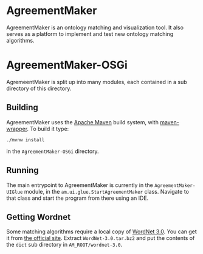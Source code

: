 # AgreementMaker

AgreementMaker is an ontology matching and visualization tool.
It also serves as a platform to implement and test new ontology 
matching algorithms.

# AgreementMaker-OSGi

AgremeentMaker is split up into many modules, each contained in a sub directory of this directory.

## Building

AgreementMaker uses the [Apache Maven](https://maven.apache.org) build system, with [maven-wrapper](https://github.com/takari/maven-wrapper).  To build it type:

    ./mvnw install

in the `AgreementMaker-OSGi` directory.

## Running

The main entrypoint to AgreementMaker is currently in the `AgreementMaker-UIGlue` module, in the `am.ui.glue.StartAgreementMaker` class.  Navigate to that class and start the program from there using an IDE.

## Getting Wordnet

Some matching algorithms require a local copy of [WordNet 3.0](https://wordnet.princeton.edu).  You can get it from [the official site](http://wordnetcode.princeton.edu/3.0/).  Extract `WordNet-3.0.tar.bz2` and put the contents of the `dict` sub directory in `AM_ROOT/wordnet-3.0`.